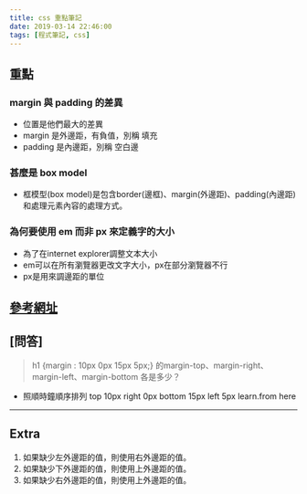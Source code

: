 ```yaml
---
title: css 重點筆記
date: 2019-03-14 22:46:00
tags: [程式筆記, css]
---
```

## 重點
### margin 與 padding 的差異
- 位置是他們最大的差異
- margin 是外邊距，有負值，別稱 填充
- padding 是內邊距，別稱 空白邊
### 甚麼是 box model
- 框模型(box model)是包含border(邊框)、margin(外邊距)、padding(內邊距)和處理元素內容的處理方式。

### 為何要使用 em 而非 px 來定義字的大小
- 為了在internet explorer調整文本大小
- em可以在所有瀏覽器更改文字大小，px在部分瀏覽器不行
- px是用來調邊距的單位

[參考網址](http://www.w3school.com.cn/css/css_boxmodel.asp)
---

## **[問答]** 
> h1 {margin : 10px 0px 15px 5px;} 的margin-top、margin-right、margin-left、margin-bottom 各是多少？

- 照順時鐘順序排列
top 10px
right 0px
bottom 15px
left 5px
learn.from here


---
## **Extra**

1. 如果缺少左外邊距的值，則使用右外邊距的值。
2. 如果缺少下外邊距的值，則使用上外邊距的值。
3. 如果缺少右外邊距的值，則使用上外邊距的值。
